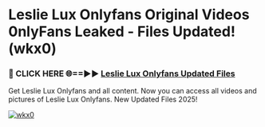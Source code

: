 # Leslie Lux Onlyfans Original Videos 0nlyFans Leaked - Files Updated! (wkx0)

<h3>🔴 CLICK HERE 🌐==►► <a href="https://tinyurl.com/2m67pmp6" rel="nofollow">Leslie Lux Onlyfans Updated Files</a></h3>

Get Leslie Lux Onlyfans and all content. Now you can access all videos and pictures of Leslie Lux Onlyfans. New Updated Files 2025!

[![wkx0](https://i.imgur.com/H4QAA4z.gif)](https://tinyurl.com/2m67pmp6)